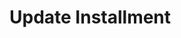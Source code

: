# Update Installment

<api-endpoint openapi-path="../../OpenApi/user.openapi.yaml" method="PUT" endpoint="/api/v1/installments/{id}"/>